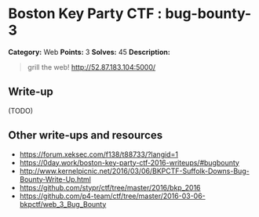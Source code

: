 # Boston Key Party CTF : bug-bounty-3

**Category:** Web
**Points:** 3
**Solves:** 45
**Description:**

> grill the web! <http://52.87.183.104:5000/>


## Write-up

(TODO)

## Other write-ups and resources

* <https://forum.xeksec.com/f138/t88733/?langid=1> 
* <https://0day.work/boston-key-party-ctf-2016-writeups/#bugbounty>
* <http://www.kernelpicnic.net/2016/03/06/BKPCTF-Suffolk-Downs-Bug-Bounty-Write-Up.html>
* <https://github.com/stypr/ctf/tree/master/2016/bkp_2016>
* <https://github.com/p4-team/ctf/tree/master/2016-03-06-bkpctf/web_3_Bug_Bounty>
